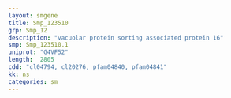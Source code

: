 ```yaml
---
layout: smgene
title: Smp_123510
grp: Smp_12
description: "vacuolar protein sorting associated protein 16"
smp: Smp_123510.1
uniprot: "G4VF52"
length:  2805
cdd: "cl04794, cl20276, pfam04840, pfam04841"
kk: ns
categories: sm
---
```

